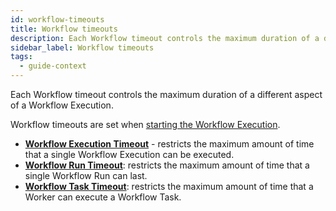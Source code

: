 ```yaml
---
id: workflow-timeouts
title: Workflow timeouts
description: Each Workflow timeout controls the maximum duration of a different aspect of a Workflow Execution.
sidebar_label: Workflow timeouts
tags:
  - guide-context
---
```


Each Workflow timeout controls the maximum duration of a different aspect of a Workflow Execution.

Workflow timeouts are set when [starting the Workflow Execution](/go/workflow-timeouts).

- **[Workflow Execution Timeout](/concepts/what-is-a-workflow-execution-timeout)** - restricts the maximum amount of time that a single Workflow Execution can be executed.
- **[Workflow Run Timeout](/concepts/what-is-a-workflow-run-timeout)**: restricts the maximum amount of time that a single Workflow Run can last.
- **[Workflow Task Timeout](/concepts/what-is-a-workflow-task-timeout)**: restricts the maximum amount of time that a Worker can execute a Workflow Task.
